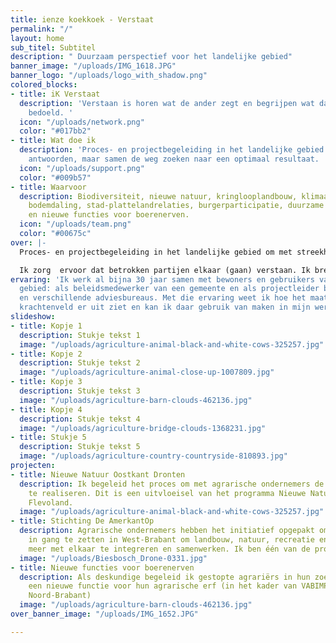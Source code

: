 ```yaml
---
title: ienze koekkoek - Verstaat
permalink: "/"
layout: home
sub_titel: Subtitel
description: " Duurzaam perspectief voor het landelijke gebied"
banner_image: "/uploads/IMG_1618.JPG"
banner_logo: "/uploads/logo_with_shadow.png"
colored_blocks:
- title: iK Verstaat
  description: 'Verstaan is horen wat de ander zegt en begrijpen wat daarmee wordt
    bedoeld. '
  icon: "/uploads/network.png"
  color: "#017bb2"
- title: Wat doe ik
  description: 'Proces- en projectbegeleiding in het landelijke gebied.  Geen pasklare
    antwoorden, maar samen de weg zoeken naar een optimaal resultaat. '
  icon: "/uploads/support.png"
  color: "#009b57"
- title: Waarvoor
  description: Biodiversiteit, nieuwe natuur, kringlooplandbouw, klimaatadaptatie,
    bodemdaling, stad-plattelandrelaties, burgerparticipatie, duurzame energie, landbouw
    en nieuwe functies voor boerenerven.
  icon: "/uploads/team.png"
  color: "#00675c"
over: |-
  Proces- en projectbegeleiding in het landelijke gebied om met streekhouders veranderingen tot stand te brengen.  Die verandering moeten houdbaar zijn. Dus gebaseerd om een gezond financieel rendement, sociaal aantrekkelijk en bijdragen aan een gezond milieu.

  Ik zorg  ervoor dat betrokken partijen elkaar (gaan) verstaan. Ik breng mensen en situaties bij elkaar om samen veranderingen tot stand te brengen, oplossingen te verzinnen, plannen te maken en uit te voeren.
ervaring: 'Ik werk al bijna 30 jaar samen met bewoners en gebruikers van het landelijke
  gebied: als beleidsmedewerker van een gemeente en als projectleider bij een  landbouworganisatie
  en verschillende adviesbureaus. Met die ervaring weet ik hoe het maatschappelijke
  krachtenveld er uit ziet en kan ik daar gebruik van maken in mijn werk.'
slideshow:
- title: Kopje 1
  description: Stukje tekst 1
  image: "/uploads/agriculture-animal-black-and-white-cows-325257.jpg"
- title: Kopje 2
  description: Stukje tekst 2
  image: "/uploads/agriculture-animal-close-up-1007809.jpg"
- title: Kopje 3
  description: Stukje tekst 3
  image: "/uploads/agriculture-barn-clouds-462136.jpg"
- title: Kopje 4
  description: Stukje tekst 4
  image: "/uploads/agriculture-bridge-clouds-1368231.jpg"
- title: Stukje 5
  description: Stukje tekst 5
  image: "/uploads/agriculture-country-countryside-810893.jpg"
projecten:
- title: Nieuwe Natuur Oostkant Dronten
  description: Ik begeleid het proces om met agrarische ondernemers de nieuwe natuur
    te realiseren. Dit is een uitvloeisel van het programma Nieuwe Natuur van de provincie
    Flevoland.
  image: "/uploads/agriculture-animal-black-and-white-cows-325257.jpg"
- title: Stichting De AmerkantOp
  description: Agrarische ondernemers hebben het initiatief opgepakt om een gebiedsproces
    in gang te zetten in West-Brabant om landbouw, natuur, recreatie en consumenten
    meer met elkaar te integreren en samenwerken. Ik ben één van de procesbegeleiders.
  image: "/uploads/Biesbosch_Drone-0331.jpg"
- title: Nieuwe functies voor boerenerven
  description: Als deskundige begeleid ik gestopte agrariërs in hun zoektocht naar
    een nieuwe functie voor hun agrarische erf (in het kader van VABIMPULS, provincie
    Noord-Brabant)
  image: "/uploads/agriculture-barn-clouds-462136.jpg"
over_banner_image: "/uploads/IMG_1652.JPG"

---
```


